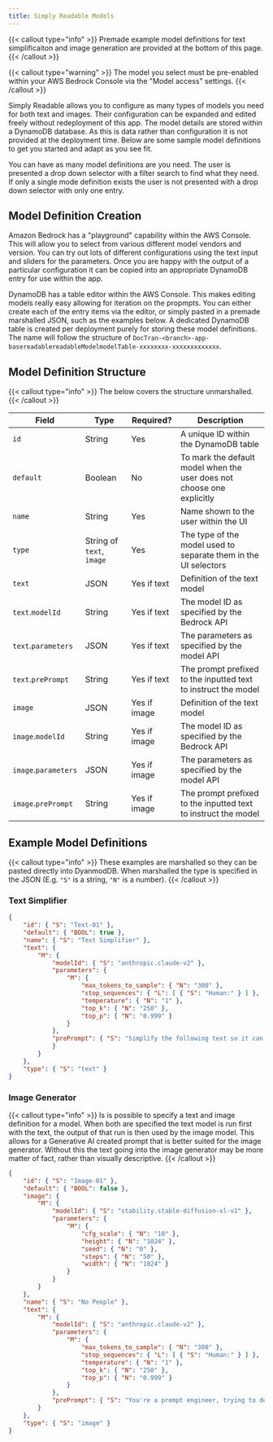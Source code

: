 ```yaml
---
title: Simply Readable Models
---
```


<!--
Copyright Amazon.com, Inc. or its affiliates. All Rights Reserved.
SPDX-License-Identifier: MIT-0
-->

{{< callout type="info" >}}
Premade example model definitions for text simplificaiton and image generation are provided at the bottom of this page.
{{< /callout >}}

{{< callout type="warning" >}}
The model you select must be pre-enabled within your AWS Bedrock Console via the "Model access" settings.
{{< /callout >}}

Simply Readable allows you to configure as many types of models you need for both text and images. Their configuration can be expanded and edited freely without redeployment of this app. The model details are stored within a DynamoDB database. As this is data rather than configuration it is not provided at the deployment time. Below are some sample model definitions to get you started and adapt as you see fit.

You can have as many model definitions are you need. The user is presented a drop down selector with a filter search to find what they need. If only a single mode definition exists the user is not presented with a drop down selector with only one entry.

## Model Definition Creation

Amazon Bedrock has a "playground" capability within the AWS Console. This will allow you to select from various different model vendors and version. You can try out lots of different configurations using the text input and sliders for the parameters. Once you are happy with the output of a particular configuration it can be copied into an appropriate DynamoDB entry for use within the app. 

DynamoDB has a table editor within the AWS Console. This makes editing models really easy allowing for iteration on the propmpts. You can either create each of the entry items via the editor, or simply pasted in a premade marshalled JSON, such as the examples below. A dedicated DynamoDB table is created per deployment purely for storing these model definitions. The name will follow the structure of `DocTran-<branch>-app-basereadablereadableModelmodelTable-xxxxxxxx-xxxxxxxxxxxxx`. 

## Model Definition Structure

{{< callout type="info" >}}
The below covers the structure unmarshalled.
{{< /callout >}}

| Field                | Type                      | Required?    | Description                                                            |
| -------------------- | ------------------------- | ------------ | ---------------------------------------------------------------------- |
| `id`                 | String                    | Yes          | A unique ID within the DynamoDB table                                  |
| `default`            | Boolean                   | No           | To mark the default model when the user does not choose one explicitly |
| `name`               | String                    | Yes          | Name shown to the user within the UI                                   |
| `type`               | String of `text`, `image` | Yes          | The type of the model used to separate them in the UI selectors        |
| `text`               | JSON                      | Yes if text  | Definition of the text model                                           |
| `text`.`modelId`     | String                    | Yes if text  | The model ID as specified by the Bedrock API                           |
| `text`.`parameters`  | JSON                      | Yes if text  | The parameters as specified by the model API                           |
| `text`.`prePrompt`   | String                    | Yes if text  | The prompt prefixed to the inputted text to instruct the model         |
| `image`              | JSON                      | Yes if image | Definition of the text model                                           |
| `image`.`modelId`    | String                    | Yes if image | The model ID as specified by the Bedrock API                           |
| `image`.`parameters` | JSON                      | Yes if image | The parameters as specified by the model API                           |
| `image`.`prePrompt`  | String                    | Yes if image | The prompt prefixed to the inputted text to instruct the model         |

## Example Model Definitions

{{< callout type="info" >}}
These examples are marshalled so they can be pasted directly into DyanmodDB. When marshalled the type is specified in the JSON (E.g. `"S"` is a string, `"N"` is a number).
{{< /callout >}}

### Text Simplifier

```json
{
	"id": { "S": "Text-01" },
	"default": { "BOOL": true },
	"name": { "S": "Text Simplifier" },
	"text": {
		"M": {
			"modelId": { "S": "anthropic.claude-v2" },
			"parameters": {
				"M": {
					"max_tokens_to_sample": { "N": "300" },
					"stop_sequences": { "L": [ { "S": "Human:" } ] },
					"temperature": { "N": "1" },
					"top_k": { "N": "250" },
					"top_p": { "N": "0.999" }
				}
			},
			"prePrompt": { "S": "Simplify the following text so it can be easily understood by those with a low reading age, use short sentences, explain any abbreviations or words that can have two meanings and separate the sentences in to new lines."
			}
		}
	},
	"type": { "S": "text" }
}
```

### Image Generator

{{< callout type="info" >}}
Is is possible to specify a text and image definition for a model. When both are specified the text model is run first with the text, the output of that run is then used by the image model. This allows for a Generative AI created prompt that is better suited for the image generator. Without this the text going into the image generator may be more matter of fact, rather than visually descriptive. 
{{< /callout >}}

```JSON
{
	"id": { "S": "Image-01" },
	"default": { "BOOL": false },
	"image": {
		"M": {
			"modelId": { "S": "stability.stable-diffusion-xl-v1" },
			"parameters": {
				"M": {
					"cfg_scale": { "N": "10" },
					"height": { "N": "1024" },
					"seed": { "N": "0" },
					"steps": { "N": "50" },
					"width": { "N": "1024" }
				}
			}
		}
	},
	"name": { "S": "No People" },
	"text": {
		"M": {
			"modelId": { "S": "anthropic.claude-v2" },
			"parameters": {
				"M": {
					"max_tokens_to_sample": { "N": "300" },
					"stop_sequences": { "L": [ { "S": "Human:" } ] },
					"temperature": { "N": "1" },
					"top_k": { "N": "250" },
					"top_p": { "N": "0.999" }
				}
			},
			"prePrompt": { "S": "You're a prompt engineer, trying to design a prompt for Stable Diffusion, so it can generate a photographic image to illustrate the following text, showing no people in the image:" }
		}
	},
	"type": { "S": "image" }
}
```
